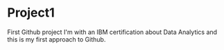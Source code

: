 # Project1
First Github project
I'm with an IBM certification about Data Analytics and this is my first approach to Github.
